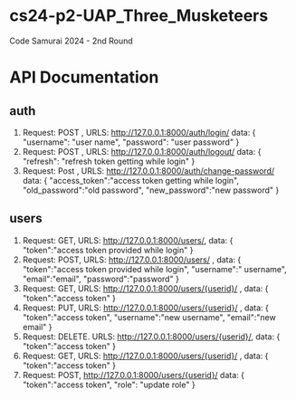# cs24-p2-UAP_Three_Musketeers
Code Samurai 2024 - 2nd Round


# API Documentation 
## auth
1. Request: POST , URLS: http://127.0.0.1:8000/auth/login/
    data: {
        "username": "user name",
        "password": "user password"
    }
2. Request: POST , URLS: http://127.0.0.1:8000/auth/logout/
    data: {
        "refresh": "refresh token getting while login"
    }
3. Request: Post , URLS: http://127.0.0.1:8000/auth/change-password/
    data: {
        "access_token":"access token getting while login",
        "old_password":"old password",
        "new_password":"new password"
    }

## users
1. Request: GET, URLS: http://127.0.0.1:8000/users/, data: {
  "token":"access token provided while login"
}
2. Request: POST, URLS: http://127.0.0.1:8000/users/ , data: {
    "token":"access token provided while login",
    "username":" username",
    "email":"email",
    "password":"password"
}
3. Request: GET, URLS: http://127.0.0.1:8000/users/{userid}/ ,
data: {
    "token":"access token"
}
4. Request: PUT, URLS:  http://127.0.0.1:8000/users/{userid}/ , data: {
    "token":"access token",
    "username":"new username",
    "email":"new email"
}
5. Request: DELETE. URLS: http://127.0.0.1:8000/users/{userid}/, data: {
    "token":"access token"
}
6. Request: GET, URLS: http://127.0.0.1:8000/users/{userid}/ , data: {
    "token":"access token"
}
7. Request: POST, http://127.0.0.1:8000/users/{userid}/ data: {
    "token":"access token",
    "role": "update role"
}